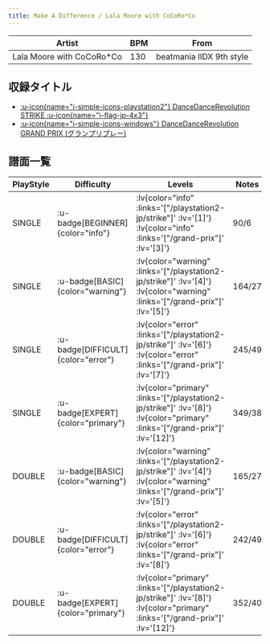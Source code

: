 ```yaml
---
title: Make A Difference / Lala Moore with CoCoRo*Co
---
```


|Artist|BPM|From|
|------|---|----|
|Lala Moore with CoCoRo*Co|130|beatmania IIDX 9th style|

## 収録タイトル

- [ :u-icon{name="i-simple-icons-playstation2"} DanceDanceRevolution STRIKE :u-icon{name="i-flag-jp-4x3"} ](/playstation2-jp/strike)
- [ :u-icon{name="i-simple-icons-windows"} DanceDanceRevolution GRAND PRIX (グランプリプレー)](/grand-prix)

## 譜面一覧

|PlayStyle|Difficulty|Levels|Notes|Movie|
|---------|----------|------|-----|-----|
|SINGLE| :u-badge[BEGINNER]{color="info"} | :lv{color="info" :links='["/playstation2-jp/strike"]' :lv='[1]'}  :lv{color="info" :links='["/grand-prix"]' :lv='[3]'} |90/6||
|SINGLE| :u-badge[BASIC]{color="warning"} | :lv{color="warning" :links='["/playstation2-jp/strike"]' :lv='[4]'}  :lv{color="warning" :links='["/grand-prix"]' :lv='[5]'} |164/27||
|SINGLE| :u-badge[DIFFICULT]{color="error"} | :lv{color="error" :links='["/playstation2-jp/strike"]' :lv='[6]'}  :lv{color="error" :links='["/grand-prix"]' :lv='[7]'} |245/49||
|SINGLE| :u-badge[EXPERT]{color="primary"} | :lv{color="primary" :links='["/playstation2-jp/strike"]' :lv='[8]'}  :lv{color="primary" :links='["/grand-prix"]' :lv='[12]'} |349/38||
|DOUBLE| :u-badge[BASIC]{color="warning"} | :lv{color="warning" :links='["/playstation2-jp/strike"]' :lv='[4]'}  :lv{color="warning" :links='["/grand-prix"]' :lv='[5]'} |165/27||
|DOUBLE| :u-badge[DIFFICULT]{color="error"} | :lv{color="error" :links='["/playstation2-jp/strike"]' :lv='[6]'}  :lv{color="error" :links='["/grand-prix"]' :lv='[8]'} |242/49||
|DOUBLE| :u-badge[EXPERT]{color="primary"} | :lv{color="primary" :links='["/playstation2-jp/strike"]' :lv='[8]'}  :lv{color="primary" :links='["/grand-prix"]' :lv='[12]'} |352/40||
